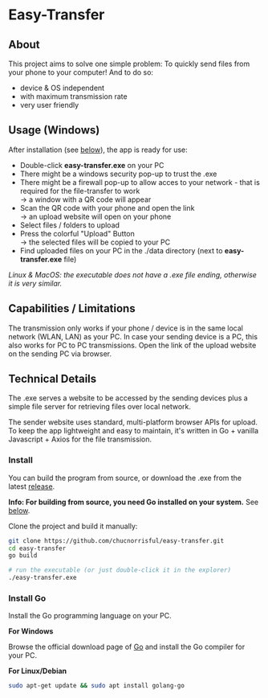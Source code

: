 # Easy-Transfer

## About
This project aims to solve one simple problem: To quickly send files
from your phone to your computer! And to do so:
- device & OS independent
- with maximum transmission rate
- very user friendly

## Usage (Windows)
After installation (see [below](#install)), the app is ready for use:

- Double-click **easy-transfer.exe** on your PC
- There might be a windows security pop-up to trust the .exe
- There might be a firewall pop-up to allow acces to your network - that is required for the file-transfer to work
 <br>-> a window with a QR code will appear
- Scan the QR code with your phone and open the link
 <br>-> an upload website will open on your phone
- Select files / folders to upload
- Press the colorful "Upload" Button
 <br>  -> the selected files will be copied to your PC
- Find uploaded files on your PC in the ./data directory (next to **easy-transfer.exe** file)

*Linux & MacOS: the executable does not have a .exe file ending, otherwise it is very similar.*

## Capabilities / Limitations
The transmission only works if your phone / device is in the same
local network (WLAN, LAN) as your PC.
In case your sending device is a PC, this also works for PC to PC transmissions.
Open the link of the upload website on the sending PC via browser.

## Technical Details
The .exe serves a website to be accessed by the sending devices
plus a simple file server for retrieving files over local network.

The sender website uses standard, multi-platform browser APIs for upload.
To keep the app lightweight and easy to maintain, it's written in Go + vanilla 
Javascript + Axios for the file transmission.

### Install
You can build the program from source, or download the .exe from the latest
[release](https://github.com/chucnorrisful/easy-transfer/releases/latest).

**Info: For building from source, you need Go installed on your system.**
See [below](#install-go).

Clone the project and build it manually:

```sh
git clone https://github.com/chucnorrisful/easy-transfer.git
cd easy-transfer
go build

# run the executable (or just double-click it in the explorer)
./easy-transfer.exe
```

### Install Go
Install the Go programming language on your PC.

**For Windows**

Browse the official download page of [Go](https://go.dev/dl/) and install the Go compiler for your PC.

**For Linux/Debian**

```sh
sudo apt-get update && sudo apt install golang-go
```
